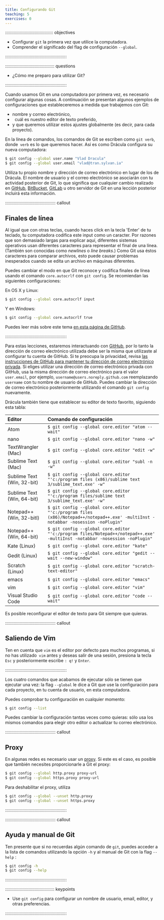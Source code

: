 ```yaml
---
title: Configurando Git
teaching: 5
exercises: 0
---
```


::::::::::::::::::::::::::::::::::::::: objectives

- Configurar `git` la primera vez que utilice la computadora.
- Comprender el significado del flag de configuración `--global`.

::::::::::::::::::::::::::::::::::::::::::::::::::

:::::::::::::::::::::::::::::::::::::::: questions

- ¿Cómo me preparo para utilizar Git?

::::::::::::::::::::::::::::::::::::::::::::::::::

Cuando usamos Git en una computadora por primera vez,
es necesario configurar algunas cosas. A continuación se presentan algunos ejemplos
de configuraciones que estableceremos a medida que trabajemos con Git:

- nombre y correo electrónico,
-   cuál es nuestro editor de texto preferido,
- y que queremos utilizar estos ajustes globalmente (es decir, para cada proyecto).

En la línea de comandos, los comandos de Git se escriben como `git verb`,
donde` verb` es lo que queremos hacer. Así es como
Drácula configura su nueva computadora:

```bash
$ git config --global user.name "Vlad Dracula"
$ git config --global user.email "vlad@tran.sylvan.ia"
```

Utiliza tu propio nombre y dirección de correo electrónico en lugar de los de Drácula. El nombre de usuario y el correo electrónico se asociarán con tu actividad posterior de Git,
lo que significa que cualquier cambio realizado en
[GitHub](https://github.com/),
[BitBucket](https://bitbucket.org/),
[GitLab](https://gitlab.com/) u
otro servidor de Git
en una lección posterior incluirá esta información.

:::::::::::::::::::::::::::::::::::::::::  callout

## Finales de línea

Al igual que con otras teclas, cuando haces click en la tecla 'Enter' de tu teclado,
tu computadora codifica este input como un caracter.
Por razones que son demasiado largas para explicar aquí, diferentes sistemas operativos
usan diferentes caracteres para representar el final de una línea.
(También son conocidas como *newlines* o *line breaks*.)
Como Git usa éstos caracteres para comparar archivos,
esto puede causar problemas inesperados cuando se edita un archivo en máquinas diferentes.

Puedes cambiar el modo en que Git reconoce y codifica finales de línea
usando el comando `core.autocrlf` con `git config`.
Se recomiendan las siguientes configuraciones:

En OS X y Linux:

```bash
$ git config --global core.autocrlf input
```

Y en Windows:

```bash
$ git config --global core.autocrlf true
```

Puedes leer más sobre este tema
[en esta página de GitHub](https://help.github.com/articles/dealing-with-line-endings/).


::::::::::::::::::::::::::::::::::::::::::::::::::

Para estas lecciones, estaremos interactuando con [GitHub](https://github.com/), por lo tanto la dirección de correo electrónico utilizada debe ser la misma que utilizaste al configurar tu cuenta de GitHub. Si te preocupa la privacidad, revisa [las instrucciones de GitHub para mantener tu dirección de correo electrónico privada][git-privacy].
Si eliges utilizar una dirección de correo electrónico privada con GitHub, usa la misma dirección de correo electrónico para el valor `user.email`, por ejemplo, `username@users.noreply.github.com`  reemplazando` username` con tu nombre de usuario de GitHub. Puedes cambiar la dirección de correo electrónico posteriormente utilizando el comando `git config` nuevamente.

Drácula también tiene que establecer su editor de texto favorito, siguiendo esta tabla:

| Editor                     | Comando de configuración | 
| :------------------------- | :----------------------- |
| Atom                       | `$ git config --global core.editor "atom --wait"`                         | 
| nano                       | `$ git config --global core.editor "nano -w"`                         | 
| TextWrangler (Mac)         | `$ git config --global core.editor "edit -w"`                         | 
| Sublime Text (Mac)         | `$ git config --global core.editor "subl -n -w"`                         | 
| Sublime Text (Win, 32-bit) | `$ git config --global core.editor "'c:/program files (x86)/sublime text 3/sublime_text.exe' -w"`                         | 
| Sublime Text (Win, 64-bit) | `$ git config --global core.editor "'c:/program files/sublime text 3/sublime_text.exe' -w"`                         | 
| Notepad++ (Win, 32-bitl)   | `$ git config --global core.editor "'c:/program files (x86)/Notepad++/notepad++.exe' -multiInst -notabbar -nosession -noPlugin"`                         | 
| Notepad++ (Win, 64-bit)    | `$ git config --global core.editor "'c:/program files/Notepad++/notepad++.exe' -multiInst -notabbar -nosession -noPlugin"`                         | 
| Kate (Linux)               | `$ git config --global core.editor "kate"`                         | 
| Gedit (Linux)              | `$ git config --global core.editor "gedit --wait --new-window"`                         | 
| Scratch (Linux)            | `$ git config --global core.editor "scratch-text-editor"`                         | 
| emacs                      | `$ git config --global core.editor "emacs"`                         | 
| vim                        | `$ git config --global core.editor "vim"`                         | 
| Visual Studio Code         | `$ git config --global core.editor "code --wait"`                         | 

Es posible reconfigurar el editor de texto para Git siempre que quieras.

:::::::::::::::::::::::::::::::::::::::::  callout

## Saliendo de Vim

Ten en cuenta que `vim` es el editor por defecto para muchos programas, si no has utilizado` vim` antes y deseas salir de una sesión, presiona la tecla `Esc` y posteriormente escribe `: q!` y `Enter`.


::::::::::::::::::::::::::::::::::::::::::::::::::

Los cuatro comandos que acabamos de ejecutar sólo se tienen que ejecutar una vez: la flag `--global` le dice a Git que use la configuración para cada proyecto, en tu cuenta de usuario, en esta computadora.

Puedes comprobar tu configuración en cualquier momento:

```bash
$ git config --list
```

Puedes cambiar la configuración tantas veces como quieras: sólo usa los mismos comandos para elegir otro editor o actualizar tu correo electrónico.

:::::::::::::::::::::::::::::::::::::::::  callout

## Proxy

En algunas redes es necesario usar un
[proxy](https://en.wikipedia.org/wiki/Proxy_server). Si este es el caso, es
posible que también necesites proporcionarle a Git el proxy:

```bash
$ git config --global http.proxy proxy-url
$ git config --global https.proxy proxy-url
```

Para deshabilitar el proxy, utiliza

```bash
$ git config --global --unset http.proxy
$ git config --global --unset https.proxy
```

::::::::::::::::::::::::::::::::::::::::::::::::::

:::::::::::::::::::::::::::::::::::::::::  callout

## Ayuda y manual de Git

Ten presente que si no recuerdas algún comando de  `git`, puedes acceder a la lista de comandos utilizando la opción `-h` y al manual de Git con la flag `--help` :

```bash
$ git config -h
$ git config --help
```

::::::::::::::::::::::::::::::::::::::::::::::::::



[git-privacy]: https://help.github.com/articles/keeping-your-email-address-private/


:::::::::::::::::::::::::::::::::::::::: keypoints

- Use `git config` para configurar un nombre de usuario, email, editor, y otras preferencias.

::::::::::::::::::::::::::::::::::::::::::::::::::


